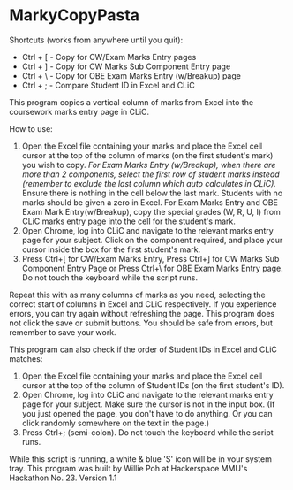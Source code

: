 # MarkyCopyPasta
Shortcuts (works from anywhere until you quit):
* Ctrl + [ - Copy for CW/Exam Marks Entry pages
* Ctrl + ] - Copy for CW Marks Sub Component Entry page
* Ctrl + \ - Copy for OBE Exam Marks Entry (w/Breakup) page
* Ctrl + ; - Compare Student ID in Excel and CLiC

This program copies a vertical column of marks from Excel into the coursework marks entry page in CLiC.

How to use:
1. Open the Excel file containing your marks and place the Excel cell cursor at the top of the column of marks (on the first student's mark) you wish to copy. *For Exam Marks Entry (w/Breakup), when there are more than 2 components, select the first row of student marks instead (remember to exclude the last column which auto calculates in CLiC).* Ensure there is nothing in the cell below the last mark. Students with no marks should be given a zero in Excel. For Exam Marks Entry and OBE Exam Mark Entry(w/Breakup), copy the special grades (W, R, U, I) from CLiC marks entry page into the cell for the student's mark.
2. Open Chrome, log into CLiC and navigate to the relevant marks entry page for your subject. Click on the component required, and place your cursor inside the box for the first student's mark.
3. Press Ctrl+[ for CW/Exam Marks Entry, Press Ctrl+] for CW Marks Sub Component Entry Page or Press Ctrl+\ for OBE Exam Marks Entry page. Do not touch the keyboard while the script runs.

Repeat this with as many columns of marks as you need, selecting the correct start of columns in Excel and CLiC respectively. If you experience errors, you can try again without refreshing the page. This program does not click the save or submit buttons. You should be safe from errors, but remember to save your work.

This program can also check if the order of Student IDs in Excel and CLiC matches:
1. Open the Excel file containing your marks and place the Excel cell cursor at the top of the column of Student IDs (on the first student's ID).
2. Open Chrome, log into CLiC and navigate to the relevant marks entry page for your subject. Make sure the cursor is not in the input box. (If you just opened the page, you don't have to do anything. Or you can click randomly somewhere on the text in the page.)
3. Press Ctrl+; (semi-colon). Do not touch the keyboard while the script runs.

While this script is running, a white & blue 'S' icon will be in your system tray. This program was built by Willie Poh at Hackerspace MMU's Hackathon No. 23. Version 1.1
